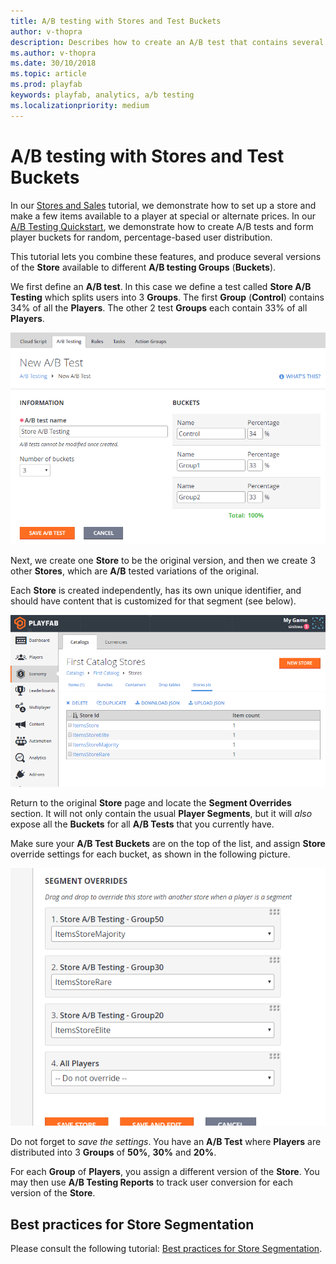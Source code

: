 ```yaml
---
title: A/B testing with Stores and Test Buckets
author: v-thopra
description: Describes how to create an A/B test that contains several versions of a store that are available to different A/B testing groups (buckets).
ms.author: v-thopra
ms.date: 30/10/2018
ms.topic: article
ms.prod: playfab
keywords: playfab, analytics, a/b testing
ms.localizationpriority: medium
---
```


# A/B testing with Stores and Test Buckets

In our [Stores and Sales](../../commerce/stores/stores-and-sales.md) tutorial, we demonstrate how to set up a store and make a few items available to a player at special or alternate prices. In our [A/B Testing Quickstart](quickstart.md), we demonstrate how to create A/B tests and form player buckets for random, percentage-based user distribution.

This tutorial lets you combine these features, and produce several versions of the **Store** available to different **A/B testing Groups** (**Buckets**).

We first define an **A/B test**. In this case we define a test called **Store A/B Testing** which splits users into 3 **Groups**. The first **Group** (**Control**) contains 34% of all the **Players**. The other 2 test **Groups** each contain 33% of all **Players**.

![Game Manager - New A/B Test](media/tutorials/game-manager-new-ab-test.png)  

Next, we create one **Store** to be the original version, and then we create 3 other **Stores**, which are **A/B** tested variations of the original.

Each **Store** is created independently, has its own unique identifier, and should have content that is customized for that segment (see below).

![Game Manager - Economy - Catalogs - Stores](media/tutorials/game-manager-economy-catalogs-stores.png)  

Return to the original **Store** page and locate the **Segment Overrides** section. It will not only contain the usual **Player Segments**, but it will *also* expose all the **Buckets** for all **A/B Tests** that you currently have.

Make sure your **A/B Test Buckets** are on the top of the list, and assign **Store** override settings for each bucket, as shown in the following picture.

![Game Manager - Stores - Segment Overrides](media/tutorials/game-manager-stores-segment-overrides.png)

Do not forget to *save the settings*. You have an **A/B Test** where **Players** are distributed into 3 **Groups** of **50%**, **30%** and **20%**.

For each **Group** of **Players**, you assign a different version of the **Store**. You may then use **A/B Testing Reports** to track user conversion for each version of the **Store**.

## Best practices for Store Segmentation

Please consult the following tutorial: [Best practices for Store Segmentation](../../commerce/stores/best-practices-for-store-segmentation.md).
